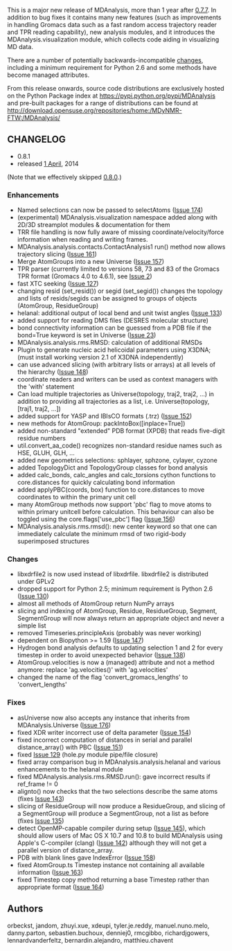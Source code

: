 This is a major new release of MDAnalysis, more than 1 year after [0.7.7](ReleaseNotes077.md). In addition to bug fixes it contains many new features (such as improvements in handling Gromacs data such as a fast random access trajectory reader and TPR reading capability), new analysis modules, and it introduces the MDAnalysis.visualization module, which collects code aiding in visualizing MD data.

There are a number of potentially backwards-incompatible [changes](#Changes.md), including a minimum requirement for Python 2.6 and some methods have become managed attributes.

From this release onwards, source code distributions are exclusively hosted on the Python Package index at https://pypi.python.org/pypi/MDAnalysis and pre-built packages for a range of distributions can be found at http://download.opensuse.org/repositories/home:/MDyNMR-FTW:/MDAnalysis/


## CHANGELOG ##

  * 0.8.1
  * released [1 April](http://en.wikipedia.org/wiki/April_Fools%27_Day), 2014

(Note that we effectively skipped [0.8.0](ReleaseNotes080.md).)

### Enhancements ###

  * Named selections can now be passed to selectAtoms ([Issue 174](https://code.google.com/p/mdanalysis/issues/detail?id=174))
  * (experimental) MDAnalysis.visualization namespace added along with 2D/3D streamplot modules & documentation for them
  * TRR file handling is now fully aware of missing coordinate/velocity/force information when reading and writing frames.
  * MDAnalysis.analysis.contacts.ContactAnalysis1 run() method    now allows trajectory slicing ([Issue 161](https://code.google.com/p/mdanalysis/issues/detail?id=161))
  * Merge AtomGroups into a new Universe ([Issue 157](https://code.google.com/p/mdanalysis/issues/detail?id=157))
  * TPR parser (currently limited to versions 58, 73 and 83 of the    Gromacs TPR format (Gromacs 4.0 to 4.6.1), see [Issue 2](https://code.google.com/p/mdanalysis/issues/detail?id=2))
  * fast XTC seeking ([Issue 127](https://code.google.com/p/mdanalysis/issues/detail?id=127))
  * changing resid (set\_resid()) or segid (set\_segid()) changes the topology and lists of resids/segids can be assigned to groups of objects (AtomGroup, ResidueGroup)
  * helanal: additional output of local bend and unit twist angles    ([Issue 133](https://code.google.com/p/mdanalysis/issues/detail?id=133))
  * added support for reading DMS files (DESRES molecular structure)
  * bond connectivity information can be guessed from a PDB file if    the bond=True keyword is set in Universe ([Issue 23](https://code.google.com/p/mdanalysis/issues/detail?id=23))
  * MDAnalysis.analysis.rms.RMSD: calculation of additional RMSDs
  * Plugin to generate nucleic acid helicoidal parameters using X3DNA;    (must install working version 2.1 of X3DNA independently)
  * can use advanced slicing (with arbitrary lists or arrays) at all    levels of the hierarchy ([Issue 148](https://code.google.com/p/mdanalysis/issues/detail?id=148))
  * coordinate readers and writers can be used as context managers    with the 'with' statement
  * Can load multiple trajectories as Universe(topology, traj2, traj2,    ...) in addition to providing all trajectories as a list,    i.e. Universe(topology, [traj1, traj2, ...])
  * added support for YASP and IBIsCO formats (.trz) ([Issue 152](https://code.google.com/p/mdanalysis/issues/detail?id=152))
  * new methods for AtomGroup: packIntoBox([inplace=True])
  * added non-standard "extended" PDB format (XPDB) that reads    five-digit residue numbers
  * util.convert\_aa\_code() recognizes non-standard residue names such    as HSE, GLUH, GLH, ...
  * added new geometrics selections: sphlayer, sphzone, cylayer, cyzone
  * added TopologyDict and TopologyGroup classes for bond analysis
  * added calc\_bonds, calc\_angles and calc\_torsions cython functions to    core.distances for quickly calculating bond information
  * added applyPBC(coords, box) function to core.distances to move     coordinates to within the primary unit cell
  * many AtomGroup methods now support 'pbc' flag to move atoms to within    primary unitcell before calculation.  This behaviour can also be     toggled using the core.flags['use\_pbc'] flag ([Issue 156](https://code.google.com/p/mdanalysis/issues/detail?id=156))
  * MDAnalysis.analysis.rms.rmsd(): new center keyword so that one can    immediately calculate the minimum rmsd of two rigid-body superimposed    structures

### Changes ###

  * libxdrfile2 is now used instead of libxdrfile. libxdrfile2 is distributed    under GPLv2
  * dropped support for Python 2.5; minimum requirement is Python 2.6    ([Issue 130](https://code.google.com/p/mdanalysis/issues/detail?id=130))
  * almost all methods of AtomGroup return NumPy arrays
  * slicing and indexing of AtomGroup, Residue, ResidueGroup, Segment, SegmentGroup will now always return an appropriate object and    never a simple list
  * removed Timeseries.principleAxis (probably was never working)
  * dependent on Biopython >= 1.59 ([Issue 147](https://code.google.com/p/mdanalysis/issues/detail?id=147))
  * Hydrogen bond analysis defaults to updating selection 1 and 2 for    every timestep in order to avoid unexpected behavior ([Issue 138](https://code.google.com/p/mdanalysis/issues/detail?id=138))
  * AtomGroup.velocities is now a (managed) attribute and not a method    anymore: replace 'ag.velocities()' with 'ag.velocities'
  * changed the name of the flag 'convert\_gromacs\_lengths' to 'convert\_lengths'

### Fixes ###

  * asUniverse now also accepts any instance that inherits from    MDAnalysis.Universe ([Issue 176](https://code.google.com/p/mdanalysis/issues/detail?id=176))
  * fixed XDR writer incorrect use of delta parameter ([Issue 154](https://code.google.com/p/mdanalysis/issues/detail?id=154))
  * fixed incorrect computation of distances in serial and parallel distance\_array() with PBC ([Issue 151](https://code.google.com/p/mdanalysis/issues/detail?id=151))
  * fixed [Issue 129](https://code.google.com/p/mdanalysis/issues/detail?id=129) (hole.py module pipe/file closure)
  * fixed array comparison bug in MDAnalysis.analysis.helanal and various enhancements to the helanal module
  * fixed MDAnalysis.analysis.rms.RMSD.run(): gave incorrect results if ref\_frame != 0
  * alignto() now checks that the two selections describe the same atoms (fixes [Issue 143](https://code.google.com/p/mdanalysis/issues/detail?id=143))
  * slicing of ResidueGroup will now produce a ResidueGroup, and slicing of a SegmentGroup will produce a SegmentGroup, not a list as before (fixes [Issue 135](https://code.google.com/p/mdanalysis/issues/detail?id=135))
  * detect OpenMP-capable compiler during setup ([Issue 145](https://code.google.com/p/mdanalysis/issues/detail?id=145)), which should allow users of Mac OS X 10.7 and 10.8 to build MDAnalysis using Apple's C-compiler (clang) ([Issue 142](https://code.google.com/p/mdanalysis/issues/detail?id=142)) although they will not get a parallel version of distance\_array.
  * PDB with blank lines gave IndexError ([Issue 158](https://code.google.com/p/mdanalysis/issues/detail?id=158))
  * fixed AtomGroup.ts Timestep instance not containing all available information ([Issue 163](https://code.google.com/p/mdanalysis/issues/detail?id=163))
  * fixed Timestep copy method returning a base Timestep rather than appropriate format ([Issue 164](https://code.google.com/p/mdanalysis/issues/detail?id=164))


## Authors ##
orbeckst, jandom, zhuyi.xue, xdeupi, tyler.je.reddy,         manuel.nuno.melo, danny.parton, sebastien.buchoux, denniej0,	  rmcgibbo, richardjgowers, lennardvanderfeltz, bernardin.alejandro,     matthieu.chavent